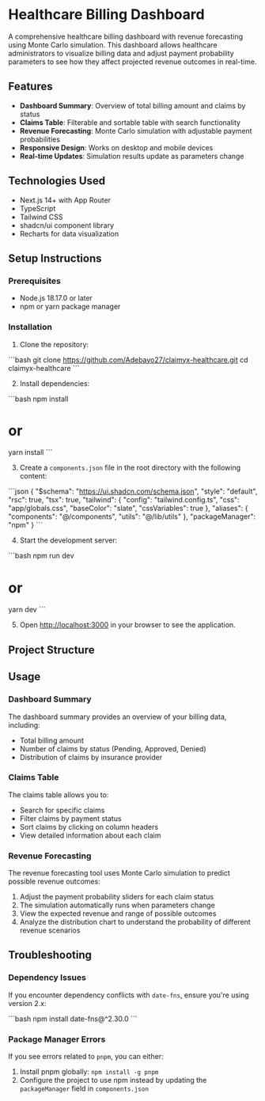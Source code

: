 # Healthcare Billing Dashboard

A comprehensive healthcare billing dashboard with revenue forecasting using Monte Carlo simulation. This dashboard allows healthcare administrators to visualize billing data and adjust payment probability parameters to see how they affect projected revenue outcomes in real-time.

## Features

- **Dashboard Summary**: Overview of total billing amount and claims by status
- **Claims Table**: Filterable and sortable table with search functionality
- **Revenue Forecasting**: Monte Carlo simulation with adjustable payment probabilities
- **Responsive Design**: Works on desktop and mobile devices
- **Real-time Updates**: Simulation results update as parameters change

## Technologies Used

- Next.js 14+ with App Router
- TypeScript
- Tailwind CSS
- shadcn/ui component library
- Recharts for data visualization

## Setup Instructions

### Prerequisites

- Node.js 18.17.0 or later
- npm or yarn package manager

### Installation

1. Clone the repository:

\`\`\`bash
git clone https://github.com/Adebayo27/claimyx-healthcare.git
cd claimyx-healthcare
\`\`\`

2. Install dependencies:

\`\`\`bash
npm install
# or
yarn install
\`\`\`

3. Create a `components.json` file in the root directory with the following content:

\`\`\`json
{
  "$schema": "https://ui.shadcn.com/schema.json",
  "style": "default",
  "rsc": true,
  "tsx": true,
  "tailwind": {
    "config": "tailwind.config.ts",
    "css": "app/globals.css",
    "baseColor": "slate",
    "cssVariables": true
  },
  "aliases": {
    "components": "@/components",
    "utils": "@/lib/utils"
  },
  "packageManager": "npm"
}
\`\`\`

4. Start the development server:

\`\`\`bash
npm run dev
# or
yarn dev
\`\`\`

5. Open [http://localhost:3000](http://localhost:3000) in your browser to see the application.

## Project Structure

<!-- \`\`\`
healthcare-dashboard/
├── app/                    # Next.js App Router
│   ├── documentation/      # Documentation page
│   ├── globals.css         # Global styles
│   ├── layout.tsx          # Root layout
│   └── page.tsx            # Dashboard page
├── components/             # React components
│   ├── ui/                 # shadcn/ui components
│   ├── claims-table.tsx    # Claims table component
│   ├── dashboard-header.tsx # Dashboard header
│   ├── dashboard-summary.tsx # Summary cards and charts
│   └── revenue-forecasting.tsx # Monte Carlo simulation
├── lib/                    # Utility functions
│   ├── actions.ts          # Server actions
│   ├── data.ts             # Mock data
│   ├── monte-carlo.ts      # Simulation logic
│   └── utils.ts            # Helper functions
├── public/                 # Static assets
├── tailwind.config.ts      # Tailwind configuration
└── components.json         # shadcn/ui configuration
\`\`\` -->

## Usage

### Dashboard Summary

The dashboard summary provides an overview of your billing data, including:
- Total billing amount
- Number of claims by status (Pending, Approved, Denied)
- Distribution of claims by insurance provider

### Claims Table

The claims table allows you to:
- Search for specific claims
- Filter claims by payment status
- Sort claims by clicking on column headers
- View detailed information about each claim

### Revenue Forecasting

The revenue forecasting tool uses Monte Carlo simulation to predict possible revenue outcomes:
1. Adjust the payment probability sliders for each claim status
2. The simulation automatically runs when parameters change
3. View the expected revenue and range of possible outcomes
4. Analyze the distribution chart to understand the probability of different revenue scenarios

## Troubleshooting

### Dependency Issues

If you encounter dependency conflicts with `date-fns`, ensure you're using version 2.x:

\`\`\`bash
npm install date-fns@^2.30.0
\`\`\`

### Package Manager Errors

If you see errors related to `pnpm`, you can either:
1. Install pnpm globally: `npm install -g pnpm`
2. Configure the project to use npm instead by updating the `packageManager` field in `components.json`
